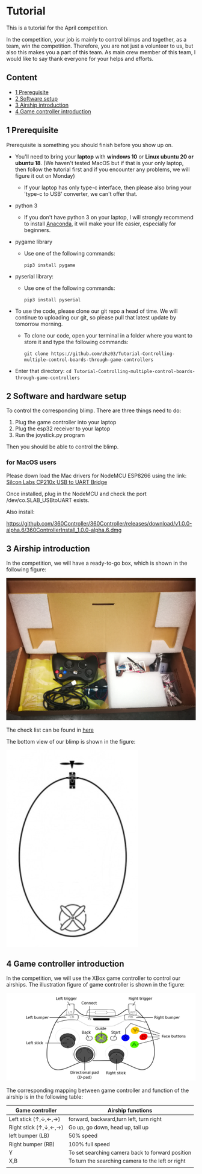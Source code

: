 # Tutorial

This is a tutorial for the April competition.

In the competition, your job is mainly to control blimps and together, as a team, win the competition. Therefore, you are not just a volunteer to us, but also this makes you a part of this team. As main crew member of this team, I would like to say thank everyone for your helps and efforts.  

## Content

- [1 Prerequisite](#1-Prerequisite)
- [2 Software setup](#2-Software-setup)
- [3 Airship introduction](#3-Airship-introduction)
- [4 Game controller introduction](#4-Game-controller-introduction)

## 1 Prerequisite

Prerequisite is something you should finish before you show up on. 

- You'll need to bring your **laptop** with **windows 10** or **Linux ubuntu 20 or ubuntu 18**. (We haven't tested MacOS but if that is your only laptop, then follow the tutorial first and if you encounter any problems, we will figure it out on Monday)

  - If your laptop has only type-c interface, then please also bring your 'type-c to USB' converter, we can't offer that.   

- python 3 

  - If you don't have python 3 on your laptop, I will strongly recommend to install [Anaconda](https://docs.anaconda.com/anaconda/install/), it will make your life easier, especially for beginners. 

- pygame library

  - Use one of the following commands:

    ```
    pip3 install pygame
    ```

- pyserial library:

  - Use one of the following commands:

    ```
    pip3 install pyserial
    ```

- To use the code, please clone our git repo a head of time. We will continue to uploading our git, so please pull that latest update by tomorrow morning. 

  - To clone our code, open your terminal in a folder where you want to store it and type the following commands:

    ```
    git clone https://github.com/zhz03/Tutorial-Controlling-multiple-control-boards-through-game-controllers
    ```

- Enter that directory: `cd Tutorial-Controlling-multiple-control-boards-through-game-controllers`


## 2 Software and hardware setup

To control the corresponding blimp. There are three things need to do: 

1. Plug the game controller into your laptop
2. Plug the esp32 receiver to your laptop
3. Run the joystick.py program

Then you should be able to control the blimp. 

### for MacOS users

Please down load the Mac drivers for NodeMCU ESP8266 using the link:
[Silcon Labs CP210x USB to UART Bridge](https://www.silabs.com/products/development-tools/software/usb-to-uart-bridge-vcp-drivers)

Once installed, plug in the NodeMCU and check the port /dev/co.SLAB_USBtoUART exists.

Also install:

https://github.com/360Controller/360Controller/releases/download/v1.0.0-alpha.6/360ControllerInstall_1.0.0-alpha.6.dmg

## 3 Airship introduction

In the competition, we will have a ready-to-go box, which is shown in the following figure: 

![](pics/box.jpg)

The check list can be found in [here]()

The bottom view of our blimp is shown in the figure:

![](pics/new.jpg)

## 4 Game controller introduction

In the competition, we will use the XBox game controller to control our airships. The illustration figure of game controller is shown in the figure:

![](pics/Xbox-360_controller.svg.png) 

The corresponding mapping between game controller and function of the airship is in the following table:

| Game controller                                            | Airship functions                                 |
| ---------------------------------------------------------- | ------------------------------------------------- |
| Left stick ($\uparrow,\downarrow,\leftarrow,\rightarrow$)  | forward, backward,turn left, turn right           |
| Right stick ($\uparrow,\downarrow,\leftarrow,\rightarrow$) | Go up, go down, head up, tail up                  |
| left bumper (LB)                                           | 50% speed                                         |
| Right bumper (RB)                                          | 100% full speed                                   |
| Y                                                          | To set searching camera back to forward position  |
| X,B                                                        | To turn the searching camera to the left or right |
|                                                            |                                                   |



